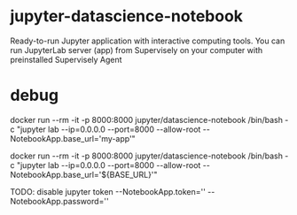 # jupyter-datascience-notebook
Ready-to-run Jupyter application with interactive computing tools. You can run JupyterLab server (app) from Supervisely on your computer with preinstalled Supervisely Agent


# debug

docker run --rm -it -p 8000:8000 jupyter/datascience-notebook /bin/bash -c "jupyter lab --ip=0.0.0.0 --port=8000 --allow-root --NotebookApp.base_url='my-app'"

docker run --rm -it -p 8000:8000 jupyter/datascience-notebook /bin/bash -c "jupyter lab --ip=0.0.0.0 --port=8000 --allow-root --NotebookApp.base_url='${BASE_URL}'"

TODO: 
disable jupyter token
--NotebookApp.token='' --NotebookApp.password=''
